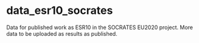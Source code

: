 # data_esr10_socrates
Data for published work as ESR10 in the SOCRATES EU2020 project. More data to be uploaded as results as published.
